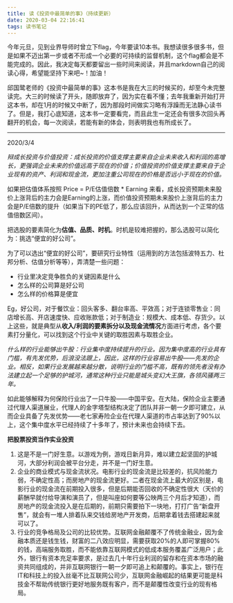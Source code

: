 ```yaml
---
title: 读《投资中最简单的事》（持续更新）
date: 2020-03-04 22:16:41
tags: 读书笔记
---
```


今年元旦，见到业界导师时曾立下flag，今年要读10本书。我想读很多很多书，但是如果不迈出第一步或者不形成一个必要的可持续的监督机制，这个flag都会是不能完成的。因此，我决定每天都要留出一些时间来阅读，并且markdown自己的阅读心得，希望能坚持下来吧~！加油！


邱国鹭老师的《投资中最简单的事》这本书是我在大三的时候买的，却至今未完整读完。大三的时候读了开头，随即放弃了，因为实在看不懂；去年我重新开始打开这本书，却在1月的时候又中断了，因为那段时间做实习略有浮躁而无法静心读书了。但是，我打心底知道，这本书一定要看完，而且此生一定还会有很多次回头再翻开的机会，每一次阅读，若能有新的体会，则表明我也有所成长了。

---

2020/3/4

*辩成长投资与价值投资：成长投资的价值支撑主要来自企业未来收入和利润的高增长，更强调企业未来的价值远高于现在的价值；价值投资的价值支撑主要来自于企业现有的资产、利润和现金流，更加注重公司现在的价格是否远小于现在的价值。*

如果把估值体系按照 Price = P/E估值倍数 * Earning 来看，成长投资预期未来股价上涨背后的主力会是Earning的上涨，而价值投资预期未来股价上涨背后的主力会是P/E倍数的提升（如果当下的PE低了，那么应该回升，从而达到一个正常的估值倍数区间）。

把选股的要素简化为**估值、品质、时机**。时机是较难把握的，那么选股可以简化为：挑选“便宜的好公司”。

为了可以选出“便宜的好公司”，要研究行业特性（运用到的方法包括波特五力、杜邦分析、估值分析等等），弄清楚一些问题：

- 行业里决定竞争胜负的关键因素是什么
- 怎么样的公司算是好公司
- 怎么样的价格算是便宜

Eg，好公司，对于餐饮业：回头客多、翻台率高、平效高；对于连锁零售业：同店增长高、开店速度快、应收账款低；对于制造业：规模大、成本低、存货少。以上这些，就是典型从**收入/利润的要素拆分以及现金流情况**方面进行考虑，各个要素打分量化，可以找到这个行业中关键的取胜因素与取胜企业。

*什么样的行业能够出牛股：行业集中度持续提升的行业。因为集中度高的行业具有门槛，有先发优势，后浪没法跟上，因此，这样的行业容易出牛股——先发的企业。相反，如果行业发展越来越分散，说明行业的门槛不高，既有的领先者没有办法建立起一个足够的护城河，通常这种行业只能是城头变幻大王旗，各领风骚两三年。*

如此能够解释为何保险行业出了一只牛股——中国平安。在大陆，保险企业主要通过代理人渠道展业，代理人的金字塔型结构决定了团队并非一朝一夕即可建立，从而企业具备了先发优势——老七家寿险企业在代理人渠道的市占率达到了90%以上，这个集中度水平已经持续了十多年了，预计未来也会持续下去。

**把股票投资当作实业投资**

1. 这是不是一门好生意。以游戏为例，游戏日新月异，难以建立起坚固的护城河，大部分利润会被平台分走，并不是一门好生意。
2. 企业的商业模式与现金流状况。电影行业的现金流是比较差的，抗风险能力弱，不确定性高；而房地产的现金流更好。二者在现金流上最大的区别是，电影行业的现金流在前期投入很多，但是后期能否回收的不确定性很大（天价的薪酬早就付给导演和演员了，但是叫座如何要等公映两三个月后才知道），而房地产的现金流投入是在后期的，前期只需要拍下一块地，打打广告“新盘开售”，就会有一堆人排着队来交钱给房地产开发商，后期拿着钱去搭建起来就可以了。
3. 行业的竞争格局及公司的比较优势。互联网金融颠覆不了传统金融业，因为金融本质还是钱生钱，财富的二八效应明显，需要获取20%的人即可掌握80%的钱，高端服务取胜，而不能依靠互联网模式的低成本服务覆盖广泛用户；此外，银行有资本充足率要求，是过去几十年行业利润的留存和在资本市场的融资共同组成的，并非互联网银行一朝一夕即可追上和颠覆的。事实上，银行在IT和科技上的投入丝毫不比互联网公司少，互联网金融崛起的结果更可能是科技金不帮助传统银行更好地服务既有客户，而不是颠覆性改变行业的现有格局。